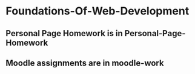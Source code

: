 # Foundations-Of-Web-Development

## Personal Page Homework is in Personal-Page-Homework

## Moodle assignments are in moodle-work
